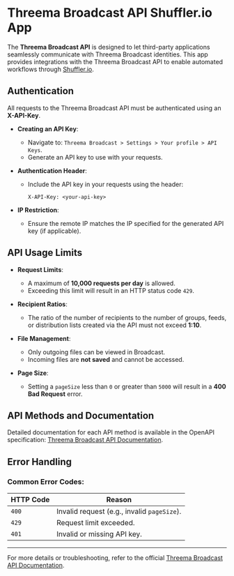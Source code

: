# Threema Broadcast API Shuffler.io App

The **Threema Broadcast API** is designed to let third-party applications seamlessly communicate with Threema Broadcast identities. This app provides integrations with the Threema Broadcast API to enable automated workflows through [Shuffler.io](https://shuffler.io).

## Authentication

All requests to the Threema Broadcast API must be authenticated using an **X-API-Key**.

- **Creating an API Key**:
  - Navigate to: `Threema Broadcast > Settings > Your profile > API Keys`.
  - Generate an API key to use with your requests.

- **Authentication Header**:
  - Include the API key in your requests using the header:
    ```http
    X-API-Key: <your-api-key>
    ```

- **IP Restriction**:
  - Ensure the remote IP matches the IP specified for the generated API key (if applicable).

## API Usage Limits

- **Request Limits**:
  - A maximum of **10,000 requests per day** is allowed.
  - Exceeding this limit will result in an HTTP status code `429`.

- **Recipient Ratios**:
  - The ratio of the number of recipients to the number of groups, feeds, or distribution lists created via the API must not exceed **1:10**.

- **File Management**:
  - Only outgoing files can be viewed in Broadcast.
  - Incoming files are **not saved** and cannot be accessed.

- **Page Size**:
  - Setting a `pageSize` less than `0` or greater than `5000` will result in a **400 Bad Request** error.

## API Methods and Documentation

Detailed documentation for each API method is available in the OpenAPI specification:
[Threema Broadcast API Documentation](https://broadcast.threema.ch/en/api-doc).

## Error Handling

### Common Error Codes:
| **HTTP Code** | **Reason**                              |
|---------------|------------------------------------------|
| `400`         | Invalid request (e.g., invalid `pageSize`). |
| `429`         | Request limit exceeded.                 |
| `401`         | Invalid or missing API key.             |

---

For more details or troubleshooting, refer to the official [Threema Broadcast API Documentation](https://broadcast.threema.ch/en/api-doc).
